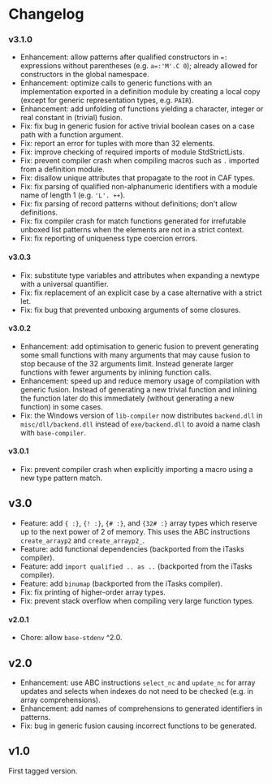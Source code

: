 # Changelog

### v3.1.0

- Enhancement: allow patterns after qualified constructors in `=:` expressions
  without parentheses (e.g. `a=:'M'.C 0`); already allowed for constructors in
  the global namespace.
- Enhancement: optimize calls to generic functions with an implementation
  exported in a definition module by creating a local copy (except for generic
  representation types, e.g. `PAIR`).
- Enhancement: add unfolding of functions yielding a character, integer or real
  constant in (trivial) fusion.
- Fix: fix bug in generic fusion for active trivial boolean cases on a case
  path with a function argument.
- Fix: report an error for tuples with more than 32 elements.
- Fix: improve checking of required imports of module StdStrictLists.
- Fix: prevent compiler crash when compiling macros such as `.` imported from a
  definition module.
- Fix: disallow unique attributes that propagate to the root in CAF types.
- Fix: fix parsing of qualified non-alphanumeric identifiers with a module name
  of length 1 (e.g. `'L'. ++`).
- Fix: fix parsing of record patterns without definitions; don't allow
  definitions.
- Fix: fix compiler crash for match functions generated for irrefutable unboxed
  list patterns when the elements are not in a strict context.
- Fix: fix reporting of uniqueness type coercion errors.

#### v3.0.3

- Fix: substitute type variables and attributes when expanding a newtype with a
  universal quantifier.
- Fix: fix replacement of an explicit case by a case alternative with a strict
  let.
- Fix: fix bug that prevented unboxing arguments of some closures.

#### v3.0.2

- Enhancement: add optimisation to generic fusion to prevent generating some
  small functions with many arguments that may cause fusion to stop because of
  the 32 arguments limit. Instead generate larger functions with fewer
  arguments by inlining function calls.
- Enhancement: speed up and reduce memory usage of compilation with generic
  fusion. Instead of generating a new trivial function and inlining the
  function later do this immediately (without generating a new function) in
  some cases.
- Fix: the Windows version of `lib-compiler` now distributes `backend.dll` in
  `misc/dll/backend.dll` instead of `exe/backend.dll` to avoid a name clash
  with `base-compiler`.

#### v3.0.1

- Fix: prevent compiler crash when explicitly importing a macro using a new
  type pattern match.

## v3.0

- Feature: add `{ :}`, `{! :}`, `{# :}`, and `{32# :}` array types which
  reserve up to the next power of 2 of memory. This uses the ABC instructions
  `create_arrayp2` and `create_arrayp2_`.
- Feature: add functional dependencies (backported from the iTasks compiler).
- Feature: add `import qualified .. as ..` (backported from the iTasks
  compiler).
- Feature: add `binumap` (backported from the iTasks compiler).
- Fix: fix printing of higher-order array types.
- Fix: prevent stack overflow when compiling very large function types.

#### v2.0.1

- Chore: allow `base-stdenv` ^2.0.

## v2.0

- Enhancement: use ABC instructions `select_nc` and `update_nc` for array
  updates and selects when indexes do not need to be checked (e.g. in array
  comprehensions).
- Enhancement: add names of comprehensions to generated identifiers in
  patterns.
- Fix: bug in generic fusion causing incorrect functions to be generated.

## v1.0

First tagged version.
